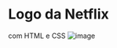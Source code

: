 # Logo da Netflix
com HTML e CSS
![image](https://user-images.githubusercontent.com/79280706/156241864-590b0a8e-e8fd-40f8-9a8b-8c888a4231a4.png)
